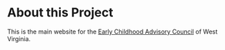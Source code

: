 # About this Project

This is the main website for the [Early Childhood Advisory Council](http://wvearlychildhoodcouncil.org) of West Virginia.